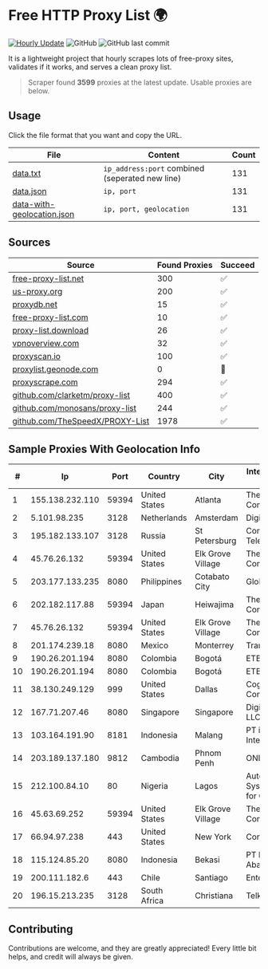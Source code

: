 
# Free HTTP Proxy List 🌍

[![Hourly Update](https://github.com/mertguvencli/http-proxy-list/actions/workflows/main.yml/badge.svg?branch=main)](https://github.com/mertguvencli/http-proxy-list/actions/workflows/main.yml)
![GitHub](https://img.shields.io/github/license/mertguvencli/http-proxy-list)
![GitHub last commit](https://img.shields.io/github/last-commit/mertguvencli/http-proxy-list)

It is a lightweight project that hourly scrapes lots of free-proxy sites, validates if it works, and serves a clean proxy list.


> Scraper found **3599** proxies at the latest update. Usable proxies are below.

## Usage

Click the file format that you want and copy the URL.


|File|Content|Count|
|----|-------|-----|
|[data.txt](https://raw.githubusercontent.com/mertguvencli/http-proxy-list/main/proxy-list/data.txt)|`ip_address:port` combined (seperated new line)|131|
|[data.json](https://raw.githubusercontent.com/mertguvencli/http-proxy-list/main/proxy-list/data.json)|`ip, port`|131|
|[data-with-geolocation.json](https://raw.githubusercontent.com/mertguvencli/http-proxy-list/main/proxy-list/data-with-geolocation.json)|`ip, port, geolocation`|131|

## Sources

|Source|Found Proxies|Succeed|
|------|-------------|-------|
|[free-proxy-list.net](https://free-proxy-list.net)|300|✅|
|[us-proxy.org](https://www.us-proxy.org)|200|✅|
|[proxydb.net](http://proxydb.net)|15|✅|
|[free-proxy-list.com](https://free-proxy-list.com/?page=&port=&type%5B%5D=http&type%5B%5D=https&up_time=0&search=Search)|10|✅|
|[proxy-list.download](https://www.proxy-list.download/HTTP)|26|✅|
|[vpnoverview.com](https://vpnoverview.com/privacy/anonymous-browsing/free-proxy-servers)|32|✅|
|[proxyscan.io](https://www.proxyscan.io)|100|✅|
|[proxylist.geonode.com](https://proxylist.geonode.com/api/proxy-list?limit=300&page=1&sort_by=lastChecked&sort_type=desc&protocols=http,https)|0|🚫|
|[proxyscrape.com](https://api.proxyscrape.com/v2/?request=displayproxies&protocol=http&timeout=10000&country=all&ssl=all&anonymity=all)|294|✅|
|[github.com/clarketm/proxy-list](https://raw.githubusercontent.com/clarketm/proxy-list/master/proxy-list-raw.txt)|400|✅|
|[github.com/monosans/proxy-list](https://raw.githubusercontent.com/monosans/proxy-list/main/proxies/http.txt)|244|✅|
|[github.com/TheSpeedX/PROXY-List](https://raw.githubusercontent.com/TheSpeedX/PROXY-List/master/http.txt)|1978|✅|


## Sample Proxies With Geolocation Info

|#|Ip|Port|Country|City|Internet Service Provider|
|-|--|----|-------|----|-------------------------|
|1|155.138.232.110|59394|United States|Atlanta|The Constant Company|
|2|5.101.98.235|3128|Netherlands|Amsterdam|DigitalOcean|
|3|195.182.133.107|3128|Russia|St Petersburg|Comlink Telecom Ltd.|
|4|45.76.26.132|59394|United States|Elk Grove Village|The Constant Company|
|5|203.177.133.235|8080|Philippines|Cotabato City|Globe Telecom|
|6|202.182.117.88|59394|Japan|Heiwajima|The Constant Company|
|7|45.76.26.132|59394|United States|Elk Grove Village|The Constant Company|
|8|201.174.239.18|8080|Mexico|Monterrey|Transtelco Inc|
|9|190.26.201.194|8080|Colombia|Bogotá|ETB - Colombia|
|10|190.26.201.194|8080|Colombia|Bogotá|ETB - Colombia|
|11|38.130.249.129|999|United States|Dallas|Cogent Communications|
|12|167.71.207.46|8080|Singapore|Singapore|DigitalOcean, LLC|
|13|103.164.191.90|8181|Indonesia|Malang|PT iForte Global Internet|
|14|203.189.137.180|9812|Cambodia|Phnom Penh|ONLINE|
|15|212.100.84.10|80|Nigeria|Lagos|Autonomous System number for Cyber Space|
|16|45.63.69.252|59394|United States|Elk Grove Village|The Constant Company|
|17|66.94.97.238|443|United States|New York|Contabo Inc.|
|18|115.124.85.20|8080|Indonesia|Bekasi|PT Remala Abadi|
|19|200.111.182.6|443|Chile|Santiago|Entel Chile S.A.|
|20|196.15.213.235|3128|South Africa|Christiana|Telkom SA Ltd.|



## Contributing

Contributions are welcome, and they are greatly appreciated! Every
little bit helps, and credit will always be given.

